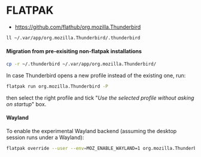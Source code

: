 # FLATPAK

- https://github.com/flathub/org.mozilla.Thunderbird

```sh
ll ~/.var/app/org.mozilla.Thunderbird/.thunderbird
```
#### Migration from pre-exisiting non-flatpak installations

```sh
cp -r ~/.thunderbird ~/.var/app/org.mozilla.Thunderbird/
```

In case Thunderbird opens a new profile instead of the existing one, run:  

```sh
flatpak run org.mozilla.Thunderbird -P
```

then select the right profile and tick "_Use the selected profile without asking on startup_" box.

#### Wayland

To enable the experimental Wayland backend (assuming the desktop session runs under a Wayland):

```sh
flatpak override --user --env=MOZ_ENABLE_WAYLAND=1 org.mozilla.Thunderbird
```